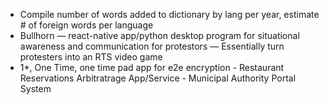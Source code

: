 - Compile number of words added to dictionary by lang per year, estimate # of
  foreign words per language
- Bullhorn — react-native app/python desktop program for situational awareness
  and communication for protestors — Essentially turn protesters into an RTS
  video game
- 1*, One Time, one time pad app for e2e encryption - Restaurant Reservations
  Arbitratrage App/Service - Municipal Authority Portal System
